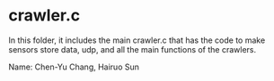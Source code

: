 # crawler.c

In this folder, it includes the main crawler.c that has the code to make sensors store data, udp, and all the main functions of the crawlers.

Name: Chen-Yu Chang, Hairuo Sun
